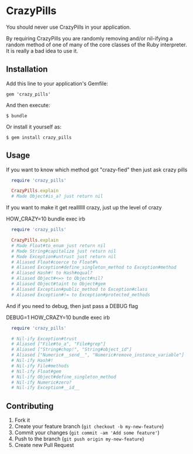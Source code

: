 # CrazyPills

You should never use CrazyPills in your application.

By requiring CrazyPills you are randomly removing and/or nil-ifying
a random method of one of many of the core classes of the Ruby
interpreter.  It is really a bad idea to use it.

## Installation

Add this line to your application's Gemfile:

    gem 'crazy_pills'

And then execute:

    $ bundle

Or install it yourself as:

    $ gem install crazy_pills

## Usage

If you want to know which method got "crazy-fied" then just ask crazy pills

```ruby
  require 'crazy_pills'

  CrazyPills.explain
  # Made Object#is_a? just return nil
```

If you want to make it get realllllll crazy, just up the level of crazy

  HOW_CRAZY=10 bundle exec irb

```ruby
  require 'crazy_pills'

  CrazyPills.explain
  # Made Float#to_enum just return nil
  # Made String#capitalize just return nil
  # Made Exception#untrust just return nil
  # Aliased Float#coerce to Float#%
  # Aliased Exception#define_singleton_method to Exception#method
  # Aliased Hash#! to Hash#equal?
  # Aliased Object#<=> to Object#nil?
  # Aliased Object#taint to Object#gem
  # Aliased Exception#public_method to Exception#class
  # Aliased Exception#!= to Exception#protected_methods
```

And if you need to debug, then just pass a DEBUG flag

  DEBUG=1 HOW_CRAZY=10 bundle exec irb

```ruby
  require 'crazy_pills'

  # Nil-ify Exception#trust
  # Aliased ["File#to_a", "File#grep"]
  # Aliased ["String#chop!", "String#object_id"]
  # Aliased ["Numeric#__send__", "Numeric#remove_instance_variable"]
  # Nil-ify Hash#!
  # Nil-ify File#methods
  # Nil-ify Float#gem
  # Nil-ify Object#define_singleton_method
  # Nil-ify Numeric#zero?
  # Nil-ify Exception#__id__
```

## Contributing

1. Fork it
2. Create your feature branch (`git checkout -b my-new-feature`)
3. Commit your changes (`git commit -am 'Add some feature'`)
4. Push to the branch (`git push origin my-new-feature`)
5. Create new Pull Request
